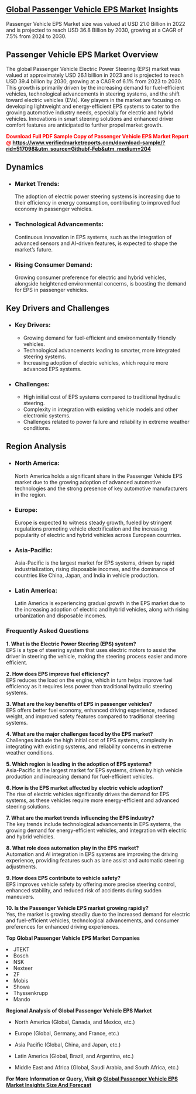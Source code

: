 <h2><a href="https://www.verifiedmarketreports.com/download-sample/?rid=517098&amp;utm_source=Githubf&amp;utm_medium=204" target="_blank">Global Passenger Vehicle EPS Market</a> Insights</h2><p>Passenger Vehicle EPS Market size was valued at USD 21.0 Billion in 2022 and is projected to reach USD 36.8 Billion by 2030, growing at a CAGR of 7.5% from 2024 to 2030.</p><p> <h2>Passenger Vehicle EPS Market Overview</h2> <p>The global Passenger Vehicle Electric Power Steering (EPS) market was valued at approximately USD 26.1 billion in 2023 and is projected to reach USD 39.4 billion by 2030, growing at a CAGR of 6.1% from 2023 to 2030. This growth is primarily driven by the increasing demand for fuel-efficient vehicles, technological advancements in steering systems, and the shift toward electric vehicles (EVs). Key players in the market are focusing on developing lightweight and energy-efficient EPS systems to cater to the growing automotive industry needs, especially for electric and hybrid vehicles. Innovations in smart steering solutions and enhanced driver comfort features are anticipated to further propel market growth.</p> <p><strong><p><span class=""><span style="color: #ff0000;"><strong>Download Full PDF Sample Copy of Passenger Vehicle EPS Market Report</strong> @ </span><a href="https://www.verifiedmarketreports.com/download-sample/?rid=517098&amp;utm_source=Githubf-Feb&amp;utm_medium=204" target="_blank">https://www.verifiedmarketreports.com/download-sample/?rid=517098&amp;utm_source=Githubf-Feb&amp;utm_medium=204</a></span></p></strong></p> <h2>Dynamics</h2> <ul> <li><h3>Market Trends:</h3> The adoption of electric power steering systems is increasing due to their efficiency in energy consumption, contributing to improved fuel economy in passenger vehicles.</li> <li><h3>Technological Advancements:</h3> Continuous innovation in EPS systems, such as the integration of advanced sensors and AI-driven features, is expected to shape the market’s future.</li> <li><h3>Rising Consumer Demand:</h3> Growing consumer preference for electric and hybrid vehicles, alongside heightened environmental concerns, is boosting the demand for EPS in passenger vehicles.</li> </ul> <h2>Key Drivers and Challenges</h2> <ul> <li><h3>Key Drivers:</h3> <ul> <li>Growing demand for fuel-efficient and environmentally friendly vehicles.</li> <li>Technological advancements leading to smarter, more integrated steering systems.</li> <li>Increasing adoption of electric vehicles, which require more advanced EPS systems.</li> </ul> </li> <li><h3>Challenges:</h3> <ul> <li>High initial cost of EPS systems compared to traditional hydraulic steering.</li> <li>Complexity in integration with existing vehicle models and other electronic systems.</li> <li>Challenges related to power failure and reliability in extreme weather conditions.</li> </ul> </li> </ul> <h2>Region Analysis</h2> <ul> <li><h3>North America:</h3> North America holds a significant share in the Passenger Vehicle EPS market due to the growing adoption of advanced automotive technologies and the strong presence of key automotive manufacturers in the region.</li> <li><h3>Europe:</h3> Europe is expected to witness steady growth, fueled by stringent regulations promoting vehicle electrification and the increasing popularity of electric and hybrid vehicles across European countries.</li> <li><h3>Asia-Pacific:</h3> Asia-Pacific is the largest market for EPS systems, driven by rapid industrialization, rising disposable incomes, and the dominance of countries like China, Japan, and India in vehicle production.</li> <li><h3>Latin America:</h3> Latin America is experiencing gradual growth in the EPS market due to the increasing adoption of electric and hybrid vehicles, along with rising urbanization and disposable incomes.</li> </ul> <h3>Frequently Asked Questions</h3> <p><strong>1. What is the Electric Power Steering (EPS) system?</strong><br>EPS is a type of steering system that uses electric motors to assist the driver in steering the vehicle, making the steering process easier and more efficient.</p> <p><strong>2. How does EPS improve fuel efficiency?</strong><br>EPS reduces the load on the engine, which in turn helps improve fuel efficiency as it requires less power than traditional hydraulic steering systems.</p> <p><strong>3. What are the key benefits of EPS in passenger vehicles?</strong><br>EPS offers better fuel economy, enhanced driving experience, reduced weight, and improved safety features compared to traditional steering systems.</p> <p><strong>4. What are the major challenges faced by the EPS market?</strong><br>Challenges include the high initial cost of EPS systems, complexity in integrating with existing systems, and reliability concerns in extreme weather conditions.</p> <p><strong>5. Which region is leading in the adoption of EPS systems?</strong><br>Asia-Pacific is the largest market for EPS systems, driven by high vehicle production and increasing demand for fuel-efficient vehicles.</p> <p><strong>6. How is the EPS market affected by electric vehicle adoption?</strong><br>The rise of electric vehicles significantly drives the demand for EPS systems, as these vehicles require more energy-efficient and advanced steering solutions.</p> <p><strong>7. What are the market trends influencing the EPS industry?</strong><br>The key trends include technological advancements in EPS systems, the growing demand for energy-efficient vehicles, and integration with electric and hybrid vehicles.</p> <p><strong>8. What role does automation play in the EPS market?</strong><br>Automation and AI integration in EPS systems are improving the driving experience, providing features such as lane assist and automatic steering adjustments.</p> <p><strong>9. How does EPS contribute to vehicle safety?</strong><br>EPS improves vehicle safety by offering more precise steering control, enhanced stability, and reduced risk of accidents during sudden maneuvers.</p> <p><strong>10. Is the Passenger Vehicle EPS market growing rapidly?</strong><br>Yes, the market is growing steadily due to the increased demand for electric and fuel-efficient vehicles, technological advancements, and consumer preferences for enhanced driving experiences.</p> </p><p><strong>Top Global Passenger Vehicle EPS Market Companies</strong></p><div data-test-id=""><p><li>JTEKT</li><li> Bosch</li><li> NSK</li><li> Nexteer</li><li> ZF</li><li> Mobis</li><li> Showa</li><li> Thyssenkrupp</li><li> Mando</li></p><div><strong>Regional Analysis of&nbsp;Global Passenger Vehicle EPS Market</strong></div><ul><li dir="ltr"><p dir="ltr">North America&nbsp;(Global, Canada, and Mexico, etc.)</p></li><li dir="ltr"><p dir="ltr">Europe (Global, Germany, and France, etc.)</p></li><li dir="ltr"><p dir="ltr">Asia Pacific&nbsp;(Global, China, and Japan, etc.)</p></li><li dir="ltr"><p dir="ltr">Latin America&nbsp;(Global, Brazil, and Argentina, etc.)</p></li><li dir="ltr">Middle East and Africa&nbsp;(Global, Saudi Arabia, and South Africa, etc.)</li></ul><p><strong>For More Information or Query, Visit @&nbsp;</strong><strong><a href="https://www.verifiedmarketreports.com/product/passenger-vehicle-eps-market-size-and-forecast/?utm_source=Githubf&amp;utm_medium=204" target="_blank">Global Passenger Vehicle EPS Market Insights Size And Forecast</a></strong></p></div>
